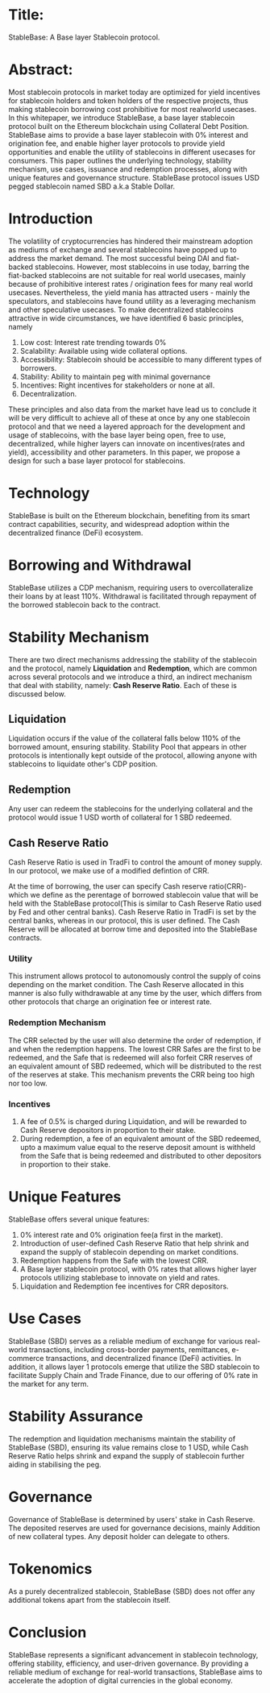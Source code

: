 # Title:
StableBase: A Base layer Stablecoin protocol.

# Abstract:
Most stablecoin protocols in market today are optimized for yield incentives for stablecoin holders and token holders of the respective projects, thus making stablecoin borrowing cost prohibitive for most realworld usecases. In this whitepaper, we introduce StableBase, a base layer stablecoin protocol built on the Ethereum blockchain using Collateral Debt Position. StableBase aims to provide a base layer stablecoin with 0% interest and origination fee, and enable higher layer protocols to provide yield opportunities and enable the utility of stablecoins in different usecases for consumers. This paper outlines the underlying technology, stability mechanism, use cases, issuance and redemption processes, along with unique features and governance structure. StableBase protocol issues USD pegged stablecoin named SBD a.k.a Stable Dollar.

# Introduction
The volatility of cryptocurrencies has hindered their mainstream adoption as mediums of exchange and several stablecoins have popped up to address the market demand. The most successful being DAI and fiat-backed stablecoins. However, most stablecoins in use today, barring the fiat-backed stablecoins are not suitable for real world usecases, mainly because of prohibitive interest rates / origination fees for many real world usecases. Nevertheless, the yield mania has attracted users - mainly the speculators, and stablecoins have found utility as a leveraging mechanism and other speculative usecases. To make decentralized stablecoins attractive in wide circumstances, we have identified 6 basic principles, namely
1. Low cost: Interest rate trending towards 0%
2. Scalability: Available using wide collateral options.
3. Accessibility: Stablecoin should be accessible to many different types of borrowers.
4. Stability: Ability to maintain peg with minimal governance
5. Incentives: Right incentives for stakeholders or none at all.
6. Decentralization.

These principles and also data from the market have lead us to conclude it will be very difficult to achieve all of these at once by any one stablecoin protocol and that we need a layered approach for the development and usage of stablecoins, with the base layer being open, free to use, decentralized, while higher layers can innovate on incentives(rates and yield), accessibility and other parameters. In this paper, we propose a design for such a base layer protocol for stablecoins.

# Technology
StableBase is built on the Ethereum blockchain, benefiting from its smart contract capabilities, security, and widespread adoption within the decentralized finance (DeFi) ecosystem.

# Borrowing and Withdrawal
StableBase utilizes a CDP mechanism, requiring users to overcollateralize their loans by at least 110%. Withdrawal is facilitated through repayment of the borrowed stablecoin back to the contract.

# Stability Mechanism
There are two direct mechanisms addressing the stability of the stablecoin and the protocol, namely **Liquidation** and **Redemption**, which are common across several protocols and we introduce a third, an indirect mechanism that deal with stability, namely: **Cash Reserve Ratio**. Each of these is discussed below.

## Liquidation
Liquidation occurs if the value of the collateral falls below 110% of the borrowed amount, ensuring stability. Stability Pool that appears in other protocols is intentionally kept outside of the protocol, allowing anyone with stablecoins to liquidate other's CDP position.

## Redemption
Any user can redeem the stablecoins for the underlying collateral and the protocol would issue 1 USD worth of collateral for 1 SBD redeemed.

## Cash Reserve Ratio
Cash Reserve Ratio is used in TradFi to control the amount of money supply. In our protocol, we make use of a modified defintion of CRR.

At the time of borrowing, the user can specify Cash reserve ratio(CRR)- which we define as the perentage of borrowed stablecoin value that will be held with the StableBase protocol(This is similar to Cash Reserve Ratio used by Fed and other central banks). Cash Reserve Ratio in TradFi is set by the central banks, whereas in our protocol, this is user defined. The Cash Reserve will be allocated at borrow time and deposited into the StableBase contracts. 

### Utility
This instrument allows protocol to autonomously control the supply of coins depending on the market condition. The Cash Reserve allocated in this manner is also fully withdrawable at any time by the user, which differs from other protocols that charge an origination fee or interest rate.

### Redemption Mechanism
The CRR selected by the user will also determine the order of redemption, if and when the redemption happens. The lowest CRR Safes are the first to be redeemed, and the Safe that is redeemed will also forfeit CRR reserves of an equivalent amount of SBD redeemed, which will be distributed to the rest of the reserves at stake. This mechanism prevents the CRR being too high nor too low.

### Incentives
1. A fee of 0.5% is charged during Liquidation, and will be rewarded to Cash Reserve depositors in proportion to their stake.
2. During redemption, a fee of an equivalent amount of the SBD redeemed, upto a maximum value equal to the reserve deposit amount is withheld from the Safe that is being redeemed and distributed to other depositors in proportion to their stake.

# Unique Features
StableBase offers several unique features:

1. 0% interest rate and 0% origination fee(a first in the market).
2. Introduction of user-defined Cash Reserve Ratio that help shrink and expand the supply of stablecoin depending on market conditions.
3. Redemption happens from the Safe with the lowest CRR.
4. A Base layer stablecoin protocol, with 0% rates that allows higher layer protocols utilizing stablebase to innovate on yield and rates.
5. Liquidation and Redemption fee incentives for CRR depositors.

# Use Cases
StableBase (SBD) serves as a reliable medium of exchange for various real-world transactions, including cross-border payments, remittances, e-commerce transactions, and decentralized finance (DeFi) activities. In addition, it allows layer 1 protocols emerge that utilize the SBD stablecoin to facilitate Supply Chain and Trade Finance, due to our offering of 0% rate in the market for any term.

# Stability Assurance
The redemption and liquidation mechanisms maintain the stability of StableBase (SBD), ensuring its value remains close to 1 USD, while Cash Reserve Ratio helps shrink and expand the supply of stablecoin further aiding in stabilising the peg.

# Governance
Governance of StableBase is determined by users' stake in Cash Reserve. The deposited reserves are used for governance decisions, mainly Addition of new collateral types. Any deposit holder can delegate to others.

# Tokenomics
As a purely decentralized stablecoin, StableBase (SBD) does not offer any additional tokens apart from the stablecoin itself.

# Conclusion
StableBase represents a significant advancement in stablecoin technology, offering stability, efficiency, and user-driven governance. By providing a reliable medium of exchange for real-world transactions, StableBase aims to accelerate the adoption of digital currencies in the global economy.